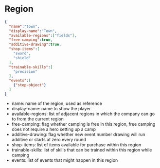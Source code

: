 # Region

```json
{
  "name":"town",
  "display-name":"Town",
  "available-regions":["fields"],
  "free-camping":true,
  "additive-drawing":true,
  "shop-items":[
    "sword",
    "shield"
  ],
  "trainable-skills":[
    "precision"
  ],
  "events":[
    {"step-object"}
  ]
}
```

- name: name of the region, used as reference
- display-name: name to show the player
- available-regions: list of adjacent regions in which the company can go to from the current region
- free-camping: flag whether camping is free in this region, free camping does not require a hero setting up a camp
- additive-drawing: flag whether new event number drawing will run additive or starts at zero every round
- shop-items: list of items available for purchase within this region
- trainable-skills: list of skills that can be trained within this region while camping
- events: list of events that might happen in this region
